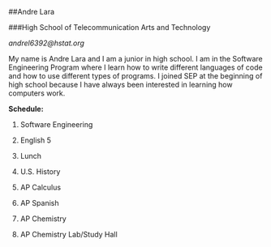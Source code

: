 ##Andre Lara

###High School of Telecommunication Arts and Technology

_andrel6392@hstat.org_

My name is Andre Lara and I am a junior in high school. I am in the Software Engineering Program where I learn how to write different languages of code and how to use different types of programs. I joined SEP at the beginning of high school because I have always been interested in learning how computers work. 

**Schedule:**

1. Software Engineering 

2. English 5

3. Lunch 

4. U.S. History 

5. AP Calculus 

6. AP Spanish 

7. AP Chemistry 

8. AP Chemistry Lab/Study Hall